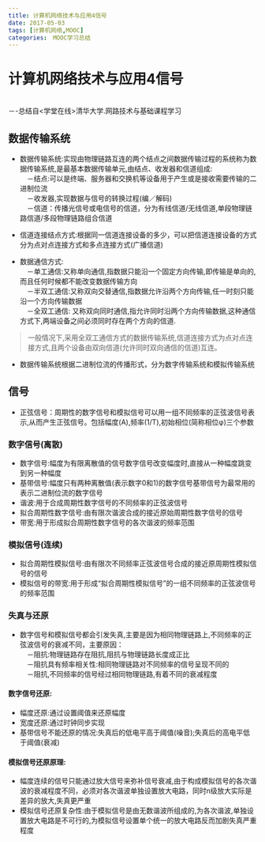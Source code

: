 ```yaml
---
title: 计算机网络技术与应用4信号
date: 2017-05-03
tags: [计算机网络,MOOC]
categories:　MOOC学习总结
---
```


# 计算机网络技术与应用4信号
<br/>   －-总结自<学堂在线>清华大学.网路技术与基础课程学习

## 数据传输系统
* 数据传输系统:实现由物理链路互连的两个结点之间数据传输过程的系统称为数据传输系统,是最基本数据传输单元,由结点、收发器和信道组成:
<br/>　－结点:可以是终端、服务器和交换机等设备用于产生或是接收需要传输的二进制位流
<br/>　－收发器,实现数据与信号的转换过程(编／解码)
<br/>　－信道：传播光信号或电信号的信道，分为有线信道/无线信道,单段物理链路信道/多段物理链路组合信道



* 信道连接结点方式:根据同一信道连接设备的多少，可以把信道连接设备的方式分为点对点连接方式和多点连接方式(广播信道)
* 数据通信方式:
<br/>　－单工通信:又称单向通信,指数据只能沿一个固定方向传输,即传输是单向的,而且任何时候都不能改变数据传输方向
<br/>　－半双工通信:又称双向交替通信,指数据允许沿两个方向传输,任一时刻只能沿一个方向传输数据
<br/>　－全双工通信: 又称双向同时通信,指允许同时沿两个方向传输数据,这种通信方式下,两端设备之间必须同时存在两个方向的信道.
> 一般情况下,采用全双工通信方式的数据传输系统,信道连接方式为点对点连接方式,且两个设备由双向信道(允许同时双向通信的信道)互连。

* 数据传输系统根据二进制位流的传播形式，分为数字传输系统和模拟传输系统

## 信号
* 正弦信号：周期性的数字信号和模拟信号可以用一组不同频率的正弦波信号表示,从而产生正弦信号。包括幅度(A),频率(1/T),初始相位(简称相位φ)三个参数 
### 数字信号(离散)
* 数字信号:幅度为有限离散值的信号数字信号改变幅度时,直接从一种幅度跳变到另一种幅度
* 基带信号:幅度只有两种离散值(表示数字0和1)的数字信号基带信号为最常用的表示二进制位流的数字信号
* 谐波:用于合成周期性数字信号的不同频率的正弦波信号
* 拟合周期性数字信号:由有限次谐波合成的接近原始周期性数字信号的信号
* 带宽:用于形成拟合周期性数字信号的各次谐波的频率范围

### 模拟信号(连续)
* 拟合周期性模拟信号:由有限次不同频率正弦波信号合成的接近原周期性模拟信号的信号
* 模拟信号的带宽:用于形成“拟合周期性模拟信号”的一组不同频率的正弦波信号的频率范围

### 失真与还原

* 数字信号和模拟信号都会引发失真,主要是因为相同物理链路上,不同频率的正弦波信号的衰减不同，主要原因：
<br/>　－阻抗:物理链路存在阻抗,阻抗与物理链路长度成正比
<br/>　－阻抗具有频率相关性:相同物理链路对不同频率的信号呈现不同的
<br/>　－阻抗,不同频率的信号经过相同物理链路,有着不同的衰减程度

#### 数字信号还原:
* 幅度还原:通过设置阈值来还原幅度
* 宽度还原:通过时钟同步实现
* 基带信号不能还原的情况:失真后的低电平高于阈值(噪音);失真后的高电平低于阈值(衰减)


#### 模拟信号还原原理:
* 幅度连续的信号只能通过放大信号来弥补信号衰减,由于构成模拟信号的各次谐波的衰减程度不同，必须对各次谐波单独设置放大电路，同时n级放大实际是差异的放大,失真更严重
* 模拟信号还原复杂性:由于模拟信号是由无数谐波所组成的,为各次谐波,单独设置放大电路是不可行的,为模拟信号设置单个统一的放大电路反而加剧失真严重程度